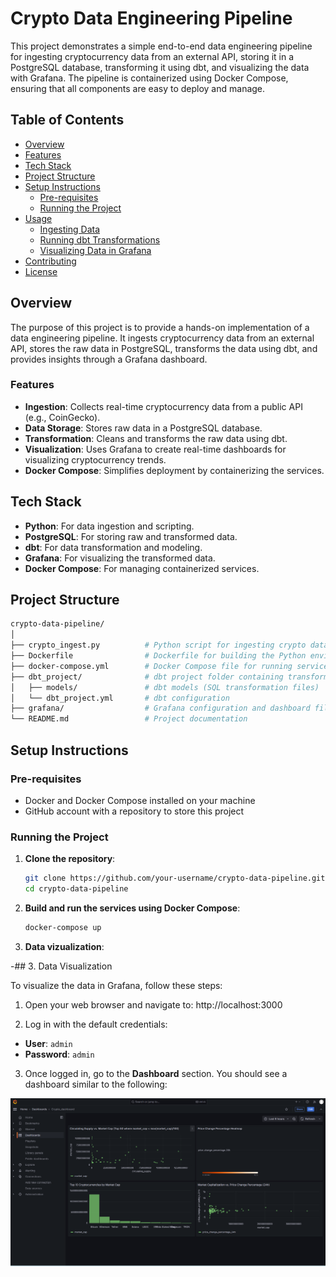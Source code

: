 # Crypto Data Engineering Pipeline

This project demonstrates a simple end-to-end data engineering pipeline for ingesting cryptocurrency data from an external API, storing it in a PostgreSQL database, transforming it using dbt, and visualizing the data with Grafana. The pipeline is containerized using Docker Compose, ensuring that all components are easy to deploy and manage.

## Table of Contents

- [Overview](#overview)
- [Features](#features)
- [Tech Stack](#tech-stack)
- [Project Structure](#project-structure)
- [Setup Instructions](#setup-instructions)
  - [Pre-requisites](#pre-requisites)
  - [Running the Project](#running-the-project)
- [Usage](#usage)
  - [Ingesting Data](#ingesting-data)
  - [Running dbt Transformations](#running-dbt-transformations)
  - [Visualizing Data in Grafana](#visualizing-data-in-grafana)
- [Contributing](#contributing)
- [License](#license)

## Overview

The purpose of this project is to provide a hands-on implementation of a data engineering pipeline. It ingests cryptocurrency data from an external API, stores the raw data in PostgreSQL, transforms the data using dbt, and provides insights through a Grafana dashboard.

### Features
- **Ingestion**: Collects real-time cryptocurrency data from a public API (e.g., CoinGecko).
- **Data Storage**: Stores raw data in a PostgreSQL database.
- **Transformation**: Cleans and transforms the raw data using dbt.
- **Visualization**: Uses Grafana to create real-time dashboards for visualizing cryptocurrency trends.
- **Docker Compose**: Simplifies deployment by containerizing the services.

## Tech Stack

- **Python**: For data ingestion and scripting.
- **PostgreSQL**: For storing raw and transformed data.
- **dbt**: For data transformation and modeling.
- **Grafana**: For visualizing the transformed data.
- **Docker Compose**: For managing containerized services.

## Project Structure

```bash
crypto-data-pipeline/
│
├── crypto_ingest.py          # Python script for ingesting crypto data from API
├── Dockerfile                # Dockerfile for building the Python environment
├── docker-compose.yml        # Docker Compose file for running services
├── dbt_project/              # dbt project folder containing transformations
│   ├── models/               # dbt models (SQL transformation files)
│   └── dbt_project.yml       # dbt configuration
├── grafana/                  # Grafana configuration and dashboard files
└── README.md                 # Project documentation
```

## Setup Instructions

### Pre-requisites

- Docker and Docker Compose installed on your machine
- GitHub account with a repository to store this project

### Running the Project

1. **Clone the repository**:

    ```bash
    git clone https://github.com/your-username/crypto-data-pipeline.git
    cd crypto-data-pipeline
    ```

2. **Build and run the services using Docker Compose**:

    ```bash
    docker-compose up 
    ```
3. **Data vizualization**:

-## 3. Data Visualization

To visualize the data in Grafana, follow these steps:

1. Open your web browser and navigate to: http://localhost:3000


2. Log in with the default credentials:

- **User**: `admin`
- **Password**: `admin`

3. Once logged in, go to the **Dashboard** section. You should see a dashboard similar to the following:

![Crypto Pipeline](assets/images/grafana-dashboard.png)

